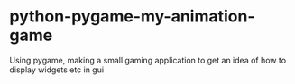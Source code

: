 # python-pygame-my-animation-game
Using pygame, making a small gaming application to get an idea of how to display widgets etc in gui
